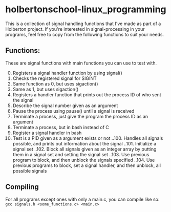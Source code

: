 # holbertonschool-linux_programming

This is a collection of signal handling functions that I've made as part of a Holberton project. If you're interested in signal-processing in your programs, feel free to copy from the following functions to suit your needs.

## Functions:

These are signal functions with main functions you can use to test with.

0. Registers a signal handler function by using signal()
1. Checks the registered signal for SIGINT
2. Same function as 0, but uses sigaction()
3. Same as 1, but uses sigaction()
4. Registers a handler function that prints out the process ID of who sent the signal
5. Describe the signal number given as an argument
6. Pause the process using pause() until a signal is received
7. Terminate a process, just give the program the process ID as an argument
8. Terminate a process, but in bash instead of C
9. Register a signal handler in bash
10. Test is a PID given as a argument exists or not
..100. Handles all signals possible, and prints out information about the signal
..101. Initialize a signal set
..102. Block all signals given as an integer array by putting them in a signal set and setting the signal set
..103. Use previous program to block, and then unblock the signals specified
..104. Use previous programs to block, set a signal handler, and then unblock, all possible signals

## Compiling

For all programs except ones with only a main.c, you can compile like so:
`gcc signals.h <some_functions.c> <main.c>`
